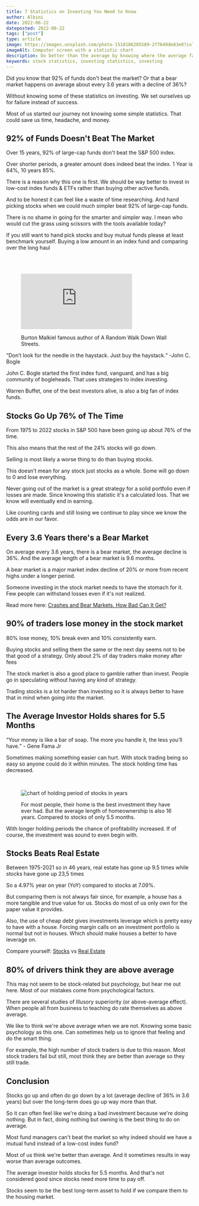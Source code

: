 ```yaml
---
title: 7 Statistics on Investing You Need to Know
author: Albini
date: 2022-06-22
dateposted: 2022-06-22
tags: ["post"]
type: article
image: https://images.unsplash.com/photo-1518186285589-2f7649de83e0?ixlib=rb-1.2.1&ixid=MnwxMjA3fDB8MHxwaG90by1wYWdlfHx8fGVufDB8fHx8&auto=format&fit=crop&w=774&q=80
imageAlt: Computer screen with a statistic chart
description: Do better than the average by knowing where the average fails. The most basic investing statistics that you need to know to do better investments.
keywords: stock statistics, investing statistics, investing
---
```


Did you know that 92% of funds don't beat the market? Or that a bear market happens on average about every 3.6 years with a decline of <span class="text-minus">36%</span>?

Without knowing some of these statistics on investing. We set ourselves up for failure instead of success.

Most of us started our journey not knowing some simple statistics. That could save us time, headache, and money.

## 92% of Funds Doesn't Beat The Market

Over 15 years, 92% of large-cap funds don't beat the S&P 500 index.

Over shorter periods, a greater amount does indeed beat the index. 1 Year is 64%, 10 years 85%.

There is a reason why this one is first. We should be way better to invest in low-cost index funds & ETFs rather than buying other active funds.

And to be honest it can feel like a waste of time researching. And hand picking stocks when we could much simpler beat 92% of large-cap funds.

There is no shame in going for the smarter and simpler way. I mean who would cut the grass using scissors with the tools available today?

If you still want to hand pick stocks and buy mutual funds please at least benchmark yourself. Buying a low amount in an index fund and comparing over the long haul

<br>
<br>
<figure>
<iframe loading="lazy" src="https://www.youtube.com/embed/500idgNVe2c" title="YouTube video player" frameborder="0" allow="accelerometer; autoplay; clipboard-write; encrypted-media; gyroscope; picture-in-picture" allowfullscreen></iframe>
<figcaption>

Burton Malkiel famous author of A Random Walk Down Wall Streets.
</figcaption>
</figure>

<q>Don’t look for the needle in the haystack. Just buy the haystack.</q> -John C. Bogle

John C. Bogle started the first index fund, vanguard, and has a big community of bogleheads. That uses strategies to index investing.

Warren Buffet, one of the best investors alive, is also a big fan of index funds.

## Stocks Go Up 76% of The Time

From 1975 to 2022 stocks in S&P 500 have been going up about <span class="text-plus">76%</span> of the time.

This also means that the rest of the <span class="text-minus">24%</span> stocks will go down.

Selling is most likely a worse thing to do than buying stocks.

This doesn't mean for any stock just stocks as a whole. Some will go down to 0 and lose everything.

Never going out of the market is a great strategy for a solid portfolio even if losses are made. Since knowing this statistic it's a calculated loss. That we know will eventually end in earning.

Like counting cards and still losing we continue to play since we know the odds are in our favor.

## Every 3.6 Years there's a Bear Market

On average every 3.6 years, there is a bear market, the average decline is <span class="text-minus">36%</span>. And the average length of a bear market is 9.6 months. 

A bear market is a major market index decline of <span class="text-minus">20%</span> or more from recent highs under a longer period.

Someone investing in the stock market needs to have the stomach for it. Few people can withstand losses even if it's not realized.

Read more here: <a href="/blog/crashes-and-bear-markets-how-bad-can-it-get/">Crashes and Bear Markets. How Bad Can It Get?</a>

## 90% of traders lose money in the stock market

80% lose money, 10% break even and 10% consistently earn.

Buying stocks and selling them the same or the next day seems not to be that good of a strategy. Only about 2% of day traders make money after fees

The stock market is also a good place to gamble rather than invest. People go in speculating without having any kind of strategy.

Trading stocks is a lot harder than investing so it is always better to have that in mind when going into the market.

## The Average Investor Holds shares for 5.5 Months

<q>Your money is like a bar of soap. The more you handle it, the less you’ll have.</q> - Gene Fama Jr

Sometimes making something easier can hurt. With stock trading being so easy so anyone could do it within minutes. The stock holding time has decreased.

<br>
<figure>
<img loading="lazy" src="https://fingfx.thomsonreuters.com/gfx/buzz/rlgpdnajbpo/Pasted%20image%201596444244862.png" alt="chart of holding period of stocks in years">
<figcaption>

For most people, their home is the best investment they have ever had. But the average length of homeownership is also 16 years. Compared to stocks of only 5.5 months.
</figcaption>
</figure>

With longer holding periods the chance of profitability increased. If of course, the investment was sound to even begin with.

## Stocks Beats Real Estate

Between 1975-2021 so in 46 years, real estate has gone up 9.5 times while stocks have gone up 23,5 times

So a 4.97% year on year (YoY) compared to stocks at 7.09%.

But comparing them is not always fair since, for example, a house has a more tangible and true value for us. Stocks do most of us only own for the paper value it provides.

Also, the use of cheap debt gives investments leverage which is pretty easy to have with a house. Forcing margin calls on an investment portfolio is normal but not in houses. Which should make houses a better to have leverage on. 

Compare yourself: <a target="_blank" href="http://www.moneychimp.com/features/market_cagr.htm">Stocks</a> vs <a target="_blank" href="https://fred.stlouisfed.org/series/USSTHPI">Real Estate</a>

## 80% of drivers think they are above average

This may not seem to be stock-related but psychology, but hear me out here. Most of our mistakes come from psychological factors.

There are several studies of Illusory superiority (or above-average effect). When people all from business to teaching do rate themselves as above average.

We like to think we're above average when we are not. Knowing some basic psychology as this one. Can sometimes help us to ignore that feeling and do the smart thing.

For example, the high number of stock traders is due to this reason. Most stock traders fail but still, most think they are better than average so they still trade.

## Conclusion

Stocks go up and often do go down by a lot (average decline of 36% in 3.6 years) but over the long-term does go up way more than that.

So it can often feel like we're doing a bad investment because we're doing nothing. But in fact, doing nothing but owning is the best thing to do on average.

Most fund managers can't beat the market so why indeed should we have a mutual fund instead of a low-cost index fund?

Most of us think we're better than average. And it sometimes results in way worse than average outcomes.

The average investor holds stocks for 5.5 months. And that's not considered good since stocks need more time to pay off.

Stocks seem to be the best long-term asset to hold if we compare them to the housing market.




<ul class="sources">

<!-- Sources:
    <li>
        Stocks Go Up 76% of The Time - https://www.macrotrends.net/2526/sp-500-historical-annual-returns
    </li>
    <li>
        3.6 years - https://www.hartfordfunds.com/dam/en/docs/pub/whitepapers/CCWP045.pdf
    </li>
    <li>
        Holds 5.5 months - https://www.reuters.com/article/us-health-coronavirus-short-termism-anal-idUSKBN24Z0XZ
    </li>
    <li>
        Average house - https://www.census.gov/programs-surveys/ahs/data/interactive/ahstablecreator.html?s_areas=00000&s_year=2019&s_tablename=TABLE1&s_bygroup1=1&s_bygroup2=1&s_filtergroup1=1&s_filtergroup2=1
    </li>
</ul> -->

